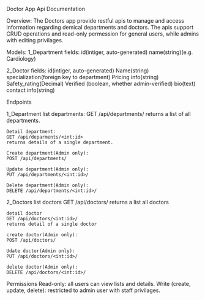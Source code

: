 Doctor App Api Documentation

Overview:
The Doctors app provide restful apis to manage and access information regarding demical departments and doctors. The apis support CRUD operations and read-only permession for general users, while admins with editing privilages.

Models: 
1_Department
 fields:
    id(intiger, auto-generated)
    name(string)(e.g. Cardiology)

2_Doctor
 fields:
    id(intiger, auto-generated)
    Name(string) 
    specialization(foreign key to department)
    Pricing info(string)
    Safety_rating(Decimal)
    Verified (boolean, whether admin-verified)
    bio(text)
    contact info(string)

Endpoints

1_Department
    list departments:
    GET /api/departments/
    returns a list of all departments.

    Detail department:
    GET /api/deparments/<int:id>
    returns details of a single department.

    Create department(Admin only):
    POST /api/departments/

    Update department(Admin only):
    PUT /api/departments/<int:id>/

    Delete department(Admin only):
    DELETE /api/departments/<int:id>/


2_Doctors
    list doctors
    GET /api/doctors/
    returns a list all doctors

    detail doctor 
    GET /api/doctors/<int:id>/
    returns detail of a single doctor

    create doctor(Admin only):
    POST /api/doctors/

    Udate doctor(Admin only):
    PUT /api/doctors/<int:id>/

    delete doctor(Admin only):
    DELETE /api/doctors/<int:id>/

Permissions
    Read-only: all users can view lists and details.
    Write (create, update, delete): restricted to admin user with staff privilages.



